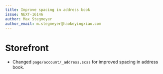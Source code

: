 ```yaml
---
title: Improve spacing in address book
issue: NEXT-16146
author: Max Stegmeyer
author_email: m.stegmeyer@haokeyingxiao.com
---
```

# Storefront
* Changed `page/account/_address.scss` for improved spacing in address book.
